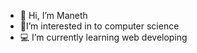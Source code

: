 - 👋 Hi, I’m Maneth 
- I’m interested in to computer science 
- 💻 I’m currently learning web developing 
                               
